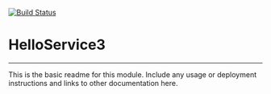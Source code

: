 [![Build Status](https://travis-ci.org/msneddon/HelloService3.svg?branch=master)](https://travis-ci.org/msneddon/HelloService3)

# HelloService3
---

This is the basic readme for this module. Include any usage or deployment instructions and links to other documentation here.
